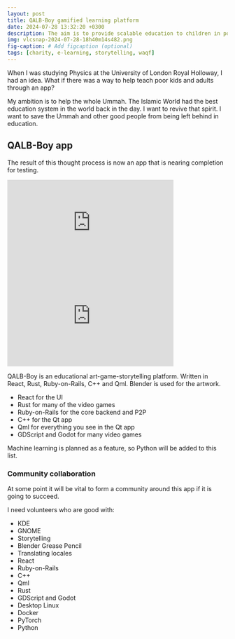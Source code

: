 ```yaml
---
layout: post
title: QALB-Boy gamified learning platform
date: 2024-07-28 13:32:20 +0300
description: The aim is to provide scalable education to children in poverty
img: vlcsnap-2024-07-28-18h40m14s482.png
fig-caption: # Add figcaption (optional)
tags: [charity, e-learning, storytelling, waqf]
---
```

When I was studying Physics at the University of London Royal Holloway, I had an idea. What if there was a way to help teach poor kids and adults through an app?

My ambition is to help the whole Ummah. The Islamic World had the best education system in the world back in the day. I want to revive that spirit. I want to save the Ummah and other good people from being left behind in education.

## QALB-Boy app
The result of this thought process is now an app that is nearing completion for testing.


<iframe width="380" height="213" src="https://www.youtube.com/embed/zxcAKv9q564" title="YouTube video player" frameborder="0" allow="accelerometer; autoplay; clipboard-write; encrypted-media; gyroscope; picture-in-picture" allowfullscreen></iframe>
<iframe width="380" height="213" src="https://www.youtube.com/embed/LotFMSYgq8w" title="YouTube video player" frameborder="0" allow="accelerometer; autoplay; clipboard-write; encrypted-media; gyroscope; picture-in-picture" allowfullscreen></iframe>

QALB-Boy is an educational art-game-storytelling platform. Written in React, Rust, Ruby-on-Rails, C++ and Qml. Blender is used for the artwork.

* React for the UI
* Rust for many of the video games
* Ruby-on-Rails for the core backend and P2P
* C++ for the Qt app
* Qml for everything you see in the Qt app
* GDScript and Godot for many video games

Machine learning is planned as a feature, so Python will be added to this list.

### Community collaboration

At some point it will be vital to form a community around this app if it is going to succeed.

I need volunteers who are good with:
* KDE
* GNOME
* Storytelling
* Blender Grease Pencil
* Translating locales
* React
* Ruby-on-Rails
* C++
* Qml
* Rust
* GDScript and Godot
* Desktop Linux
* Docker
* PyTorch
* Python
